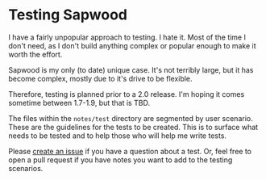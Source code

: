 Testing Sapwood
==========

I have a fairly unpopular approach to testing. I hate it. Most of the time I
don't need, as I don't build anything complex or popular enough to make it
worth the effort.

Sapwood is my only (to date) unique case. It's not terribly large, but it has
become complex, mostly due to it's drive to be flexible.

Therefore, testing is planned prior to a 2.0 release. I'm hoping it comes
sometime between 1.7-1.9, but that is TBD.

The files within the `notes/test` directory are segmented by user scenario.
These are the guidelines for the tests to be created. This is to surface what
needs to be tested and to help those who will help me write tests.

Please [create an issue](https://github.com/seancdavis/sapwood/issues/new) if
you have a question about a test. Or, feel free to open a pull request if you
have notes you want to add to the testing scenarios.
